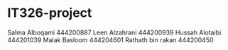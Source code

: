 # IT326-project

Salma Alboqami 444200887
Leen Alzahrani 444200939
Hussah Alotaibi 444201039
Malak Basloom 444204601
Rathath bin rakan 444200450
